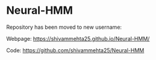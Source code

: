 # Neural-HMM
Repository has been moved to new username:

Webpage: https://shivammehta25.github.io/Neural-HMM/

Code: https://github.com/shivammehta25/Neural-HMM

